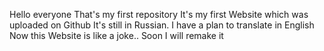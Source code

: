 Hello everyone
That's my first repository
It's my first Website which was uploaded on Github
It's still in Russian. I have a plan to translate in English
Now this Website is like a joke.. Soon I will remake it
